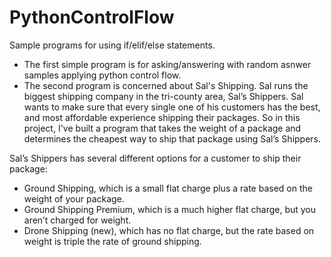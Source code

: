 # PythonControlFlow

Sample programs for using if/elif/else statements.
- The first simple program is for asking/answering with random asnwer samples applying python control flow.
- The second program is concerned about Sal's Shipping. Sal runs the biggest shipping company in the tri-county area, Sal’s Shippers. Sal wants to make sure that every single one of his customers has the best, and most affordable experience shipping their packages. So in this project, I've built a program that takes the weight of a package and determines the cheapest way to ship that package using Sal’s Shippers.


Sal’s Shippers has several different options for a customer to ship their package:

* Ground Shipping, which is a small flat charge plus a rate based on the weight of your package.
* Ground Shipping Premium, which is a much higher flat charge, but you aren’t charged for weight.
* Drone Shipping (new), which has no flat charge, but the rate based on weight is triple the rate of ground shipping.
